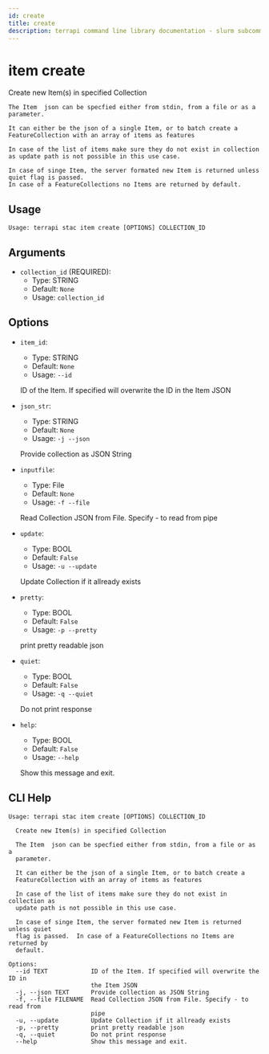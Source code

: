 ```yaml
---
id: create
title: create
description: terrapi command line library documentation - slurm subcommand
---
```


# item create

Create new Item(s) in specified Collection 
    
    The Item  json can be specfied either from stdin, from a file or as a parameter. 

    It can either be the json of a single Item, or to batch create a FeatureCollection with an array of items as features

    In case of the list of items make sure they do not exist in collection as update path is not possible in this use case. 

    In case of singe Item, the server formated new Item is returned unless quiet flag is passed. 
    In case of a FeatureCollections no Items are returned by default. 
 

    

## Usage

```
Usage: terrapi stac item create [OPTIONS] COLLECTION_ID
```

## Arguments

* `collection_id` (REQUIRED):
    * Type: STRING
    * Default: `None`
    * Usage: `collection_id`


## Options

* `item_id`:
    * Type: STRING
    * Default: `None`
    * Usage: `--id`

    ID of the Item. If specified will overwrite the ID in the Item JSON



* `json_str`:
    * Type: STRING
    * Default: `None`
    * Usage: `-j
--json`

    Provide collection as JSON String



* `inputfile`:
    * Type: File
    * Default: `None`
    * Usage: `-f
--file`

    Read Collection JSON from File. Specify - to read from pipe



* `update`:
    * Type: BOOL
    * Default: `False`
    * Usage: `-u
--update`

    Update Collection if it allready exists



* `pretty`:
    * Type: BOOL
    * Default: `False`
    * Usage: `-p
--pretty`

    print pretty readable json



* `quiet`:
    * Type: BOOL
    * Default: `False`
    * Usage: `-q
--quiet`

    Do not print response



* `help`:
    * Type: BOOL
    * Default: `False`
    * Usage: `--help`

    Show this message and exit.



## CLI Help

```
Usage: terrapi stac item create [OPTIONS] COLLECTION_ID

  Create new Item(s) in specified Collection

  The Item  json can be specfied either from stdin, from a file or as a
  parameter.

  It can either be the json of a single Item, or to batch create a
  FeatureCollection with an array of items as features

  In case of the list of items make sure they do not exist in collection as
  update path is not possible in this use case.

  In case of singe Item, the server formated new Item is returned unless quiet
  flag is passed.  In case of a FeatureCollections no Items are returned by
  default.

Options:
  --id TEXT            ID of the Item. If specified will overwrite the ID in
                       the Item JSON
  -j, --json TEXT      Provide collection as JSON String
  -f, --file FILENAME  Read Collection JSON from File. Specify - to read from
                       pipe
  -u, --update         Update Collection if it allready exists
  -p, --pretty         print pretty readable json
  -q, --quiet          Do not print response
  --help               Show this message and exit.
```

